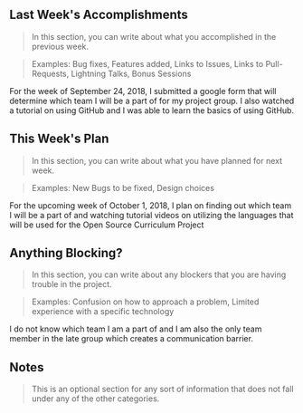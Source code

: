 ## Last Week's Accomplishments

> In this section, you can write about what you accomplished in the previous week.

> Examples:
> Bug fixes, Features added, Links to Issues, Links to Pull-Requests, Lightning Talks, Bonus Sessions

For the week of September 24, 2018, I submitted a google form that will determine which team I will be a part of for my project group. I also watched a tutorial on using GitHub and I was able to learn the basics of using GitHub.

## This Week's Plan

> In this section, you can write about what you have planned for next week.

> Examples: New Bugs to be fixed, Design choices

For the upcoming week of October 1, 2018, I plan on finding out which team I will be a part of and watching tutorial videos on utilizing the languages that will be used for the Open Source Curriculum Project

## Anything Blocking?

> In this section, you can write about any blockers that you are having trouble in the project.

> Examples: Confusion on how to approach a problem, Limited experience with a specific technology

I do not know which team I am a part of and I am also the only team member in the late group which creates a communication barrier.

## Notes

> This is an optional section for any sort of information that does not fall under any of the other categories.